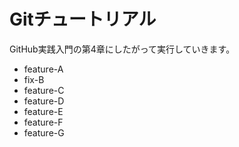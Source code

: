 # Gitチュートリアル

GitHub実践入門の第4章にしたがって実行していきます。

  - feature-A
  - fix-B
  - feature-C
  - feature-D
  - feature-E
  - feature-F
  - feature-G
  
